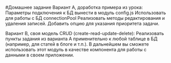 #Домашнее задание
Вариант А, доработка примера из урока:
Параметры подключения к БД вынести в модуль config.js
Использовать для работы с БД connectionPool
Реализовать методы редактирования и удаления записей.
Добавить опцию для указания приоритета задачи.

Вариант B, своя модель CRUD (create-read-update-delete):
Реализовать пункты задания из варианта А применительно к любой
таблице в БД (например, для статей в блоге и т.п.). В дальнейшем вы
сможете использовать этот модуль в качестве компонента для работы
с данными в своем приложении.
